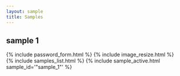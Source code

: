 ```yaml
---
layout: sample
title: Samples
---
```

<div id="wrapper">
<div id="content_area">
<div id="content_body">

<div id="sample">
<h2>sample 1</h2>
{% include password_form.html %}
{% include image_resize.html %}
<div id="placeholder1"></div>
<div id="placeholder2"></div>
</div>

</div>
</div>
{% include samples_list.html %}
{% include sample_active.html sample_id='"sample_1"' %}
</div>

<script type="text/javascript">
function growImages() {
	 growImage('#img1');
	 growImage('#img2');
}

function shrinkImages() {
	 shrinkImage('#img1');
	 shrinkImage('#img2');
}

function decryptAllImages() {
        setFeedback('Decrypting ...');
	var password = document.getElementById('password').value;
	var def1 = decryptAndDisplaySingleImage('/personal/assets/images/samples/SAMP01-1.jpg.encrypted',password,'placeholder1','img1');
	def1.fail(function(err) {
		setFeedback(err);
	});
	def1.done(function() {
	var def2 = decryptAndDisplaySingleImage('/personal/assets/images/samples/SAMP01-2.jpg.encrypted',password,'placeholder2','img2');
	def2.fail(function(err) {
		setFeedback(err);	
	});
	def2.done(function() {
		$("#form_password").toggle();		// Hide the password form.
		$('.fadein').toggle('slow');		// Un-hide the images.
		$("#sample_resize_buttons").toggle();	// Un-hide image resize buttons.
	});
	});
}
</script>

